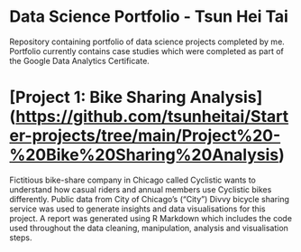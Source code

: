 # Data Science Portfolio - Tsun Hei Tai

Repository containing portfolio of data science projects completed by me. Portfolio currently contains case studies which were completed as part of the Google Data Analytics Certificate.

# [Project 1: Bike Sharing Analysis] (https://github.com/tsunheitai/Starter-projects/tree/main/Project%20-%20Bike%20Sharing%20Analysis)

Fictitious bike-share company in Chicago called Cyclistic wants to understand how casual riders and annual members use Cyclistic bikes differently. Public data from City of Chicago’s (“City”) Divvy bicycle sharing service was used to generate insights and data visualisations for this project. A report was generated using R Markdown which includes the code used throughout the data cleaning, manipulation, analysis and visualisation steps.


